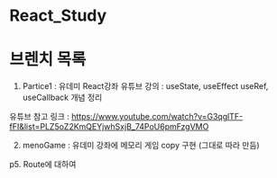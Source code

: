 # React_Study

# 브렌치 목록
1. Partice1 :
유데미 React강좌
유튜브 강의 : useState, useEffect useRef, useCallback 개념 정리

유튜브 참고 링크 : https://www.youtube.com/watch?v=G3qglTF-fFI&list=PLZ5oZ2KmQEYjwhSxjB_74PoU6pmFzgVMO

2. menoGame : 
유데미 강좌에 메모리 게임 copy 구현 (그대로 따라 만듬)


p5. Route에 대하여
